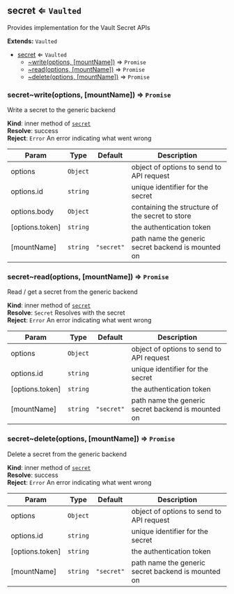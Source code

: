 <a name="module_secret"></a>
## secret ⇐ <code>Vaulted</code>
Provides implementation for the Vault Secret APIs

**Extends:** <code>Vaulted</code>  

* [secret](#module_secret) ⇐ <code>Vaulted</code>
    * [~write(options, [mountName])](#module_secret..write) ⇒ <code>Promise</code>
    * [~read(options, [mountName])](#module_secret..read) ⇒ <code>Promise</code>
    * [~delete(options, [mountName])](#module_secret..delete) ⇒ <code>Promise</code>

<a name="module_secret..write"></a>
### secret~write(options, [mountName]) ⇒ <code>Promise</code>
Write a secret to the generic backend

**Kind**: inner method of <code>[secret](#module_secret)</code>  
**Resolve**: success  
**Reject**: <code>Error</code> An error indicating what went wrong  

| Param | Type | Default | Description |
| --- | --- | --- | --- |
| options | <code>Object</code> |  | object of options to send to API request |
| options.id | <code>string</code> |  | unique identifier for the secret |
| options.body | <code>Object</code> |  | containing the structure of the secret to store |
| [options.token] | <code>string</code> |  | the authentication token |
| [mountName] | <code>string</code> | <code>&quot;secret&quot;</code> | path name the generic secret backend is mounted on |

<a name="module_secret..read"></a>
### secret~read(options, [mountName]) ⇒ <code>Promise</code>
Read / get a secret from the generic backend

**Kind**: inner method of <code>[secret](#module_secret)</code>  
**Resolve**: <code>Secret</code> Resolves with the secret  
**Reject**: <code>Error</code> An error indicating what went wrong  

| Param | Type | Default | Description |
| --- | --- | --- | --- |
| options | <code>Object</code> |  | object of options to send to API request |
| options.id | <code>string</code> |  | unique identifier for the secret |
| [options.token] | <code>string</code> |  | the authentication token |
| [mountName] | <code>string</code> | <code>&quot;secret&quot;</code> | path name the generic secret backend is mounted on |

<a name="module_secret..delete"></a>
### secret~delete(options, [mountName]) ⇒ <code>Promise</code>
Delete a secret from the generic backend

**Kind**: inner method of <code>[secret](#module_secret)</code>  
**Resolve**: success  
**Reject**: <code>Error</code> An error indicating what went wrong  

| Param | Type | Default | Description |
| --- | --- | --- | --- |
| options | <code>Object</code> |  | object of options to send to API request |
| options.id | <code>string</code> |  | unique identifier for the secret |
| [options.token] | <code>string</code> |  | the authentication token |
| [mountName] | <code>string</code> | <code>&quot;secret&quot;</code> | path name the generic secret backend is mounted on |

